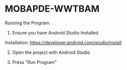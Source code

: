 # MOBAPDE-WWTBAM

Running the Program:

1) Ensure you have Android Studio Installed

Installation: https://developer.android.com/studio/install

2) Open the project with Android Studio

3) Press "Run Program"